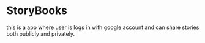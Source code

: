 # StoryBooks
this is a app where user is logs in with google account and can share stories both publicly and privately. 
